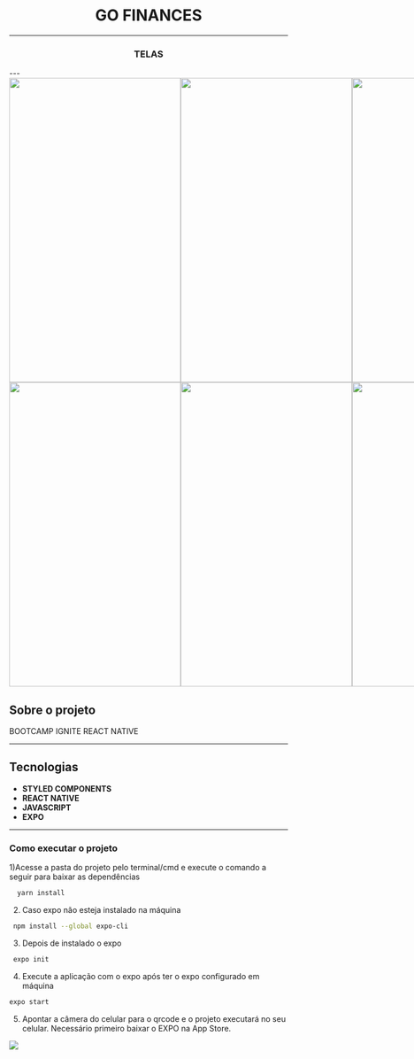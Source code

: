 <h1 align="center">
   GO FINANCES
</h1>


---

<h3 align="center">
   TELAS
</h3>
---

 <div style="display: grid; grid-template-columns: repeat(3, 1fr);"> 
      <img src="https://user-images.githubusercontent.com/39486464/149638424-a78ff1af-e83c-4470-ae73-b82177b28313.jpeg" height="550" width="310">
      <img src="https://user-images.githubusercontent.com/39486464/149638555-b24bf4af-7b81-4bbc-b652-0841bf09b28c.png" height="550" width="310">
      <img src="https://user-images.githubusercontent.com/39486464/149638561-57d8f196-3e16-495d-9a6b-c8fccf065810.png" height="550" width="310">
</div>
   
<div style="display: grid; grid-template-columns: repeat(3, 1fr);"> 
    <img src="https://user-images.githubusercontent.com/39486464/149638591-4b897c08-47cf-44df-8415-2353a1adf1cf.png" height="550" width="310">
   <img src="https://user-images.githubusercontent.com/39486464/149638656-2ac870e6-060f-4c44-a2c2-2a5a4e16d55f.png" height="550" width="310"> 
   <img src="https://user-images.githubusercontent.com/39486464/149638613-2a30dfac-2910-461a-b8dc-25f1ec0437fb.png" height="550" width="310"> 
 </div>
   



## Sobre o projeto 

BOOTCAMP IGNITE REACT NATIVE

---

## Tecnologias 

- **STYLED COMPONENTS**
- **REACT NATIVE**
- **JAVASCRIPT**
- **EXPO**

---

### Como executar o projeto

1)Acesse a pasta do projeto pelo terminal/cmd e execute o comando a seguir para baixar as dependências 
```bash
  yarn install
```

2) Caso expo não esteja instalado na máquina

```bash
 npm install --global expo-cli
```

3) Depois de instalado o expo
```bash
 expo init
```


4) Execute a aplicação com o expo após ter o expo configurado em máquina
```bash
expo start
```

5) Apontar a câmera do celular para o qrcode e o projeto executará no seu celular. Necessário primeiro baixar o EXPO na App Store.

<img src="https://user-images.githubusercontent.com/39486464/149638684-c4cb04f1-8bdb-4580-a85f-6964a2182f5b.png"> 



